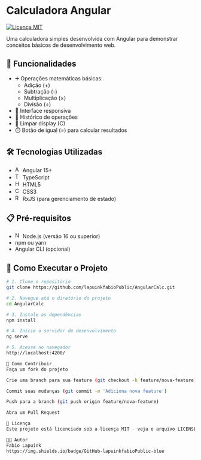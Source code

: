 # Calculadora Angular

[![Licença MIT](https://img.shields.io/badge/Licença-MIT-blue.svg)](https://opensource.org/licenses/MIT)

Uma calculadora simples desenvolvida com Angular para demonstrar conceitos básicos de desenvolvimento web.

## 🚀 Funcionalidades

- ➕ Operações matemáticas básicas:
  - Adição (+)
  - Subtração (-)
  - Multiplicação (×)
  - Divisão (÷)
- 📱 Interface responsiva
- 📜 Histórico de operações
- 🧹 Limpar display (C)
- ⏱️ Botão de igual (=) para calcular resultados

## 🛠️ Tecnologias Utilizadas

- <img src="https://angular.io/assets/images/logos/angular/angular.svg" width="16" height="16" alt="Angular Logo"> Angular 15+
- <img src="https://upload.wikimedia.org/wikipedia/commons/4/4c/Typescript_logo_2020.svg" width="16" height="16" alt="TypeScript Logo"> TypeScript
- <img src="https://upload.wikimedia.org/wikipedia/commons/6/61/HTML5_logo_and_wordmark.svg" width="16" height="16" alt="HTML5 Logo"> HTML5
- <img src="https://upload.wikimedia.org/wikipedia/commons/d/d5/CSS3_logo_and_wordmark.svg" width="16" height="16" alt="CSS3 Logo"> CSS3
- <img src="https://rxjs.dev/assets/images/favicons/favicon.ico" width="16" height="16" alt="RxJS Logo"> RxJS (para gerenciamento de estado)

## 📋 Pré-requisitos

- <img src="https://nodejs.org/static/images/favicons/favicon.png" width="16" height="16" alt="Node.js Logo"> Node.js (versão 16 ou superior)
- npm ou yarn
- Angular CLI (opcional)

## 🏁 Como Executar o Projeto

```bash
# 1. Clone o repositório
git clone https://github.com/lapuinkfabioPublic/AngularCalc.git

# 2. Navegue até o diretório do projeto
cd AngularCalc

# 3. Instale as dependências
npm install

# 4. Inicie o servidor de desenvolvimento
ng serve

# 5. Acesse no navegador
http://localhost:4200/

🤝 Como Contribuir
Faça um fork do projeto

Crie uma branch para sua feature (git checkout -b feature/nova-feature)

Commit suas mudanças (git commit -m 'Adiciona nova feature')

Push para a branch (git push origin feature/nova-feature)

Abra um Pull Request

📄 Licença
Este projeto está licenciado sob a licença MIT - veja o arquivo LICENSE para detalhes.

👨‍💻 Autor
Fabio Lapuink
https://img.shields.io/badge/GitHub-lapuinkfabioPublic-blue

